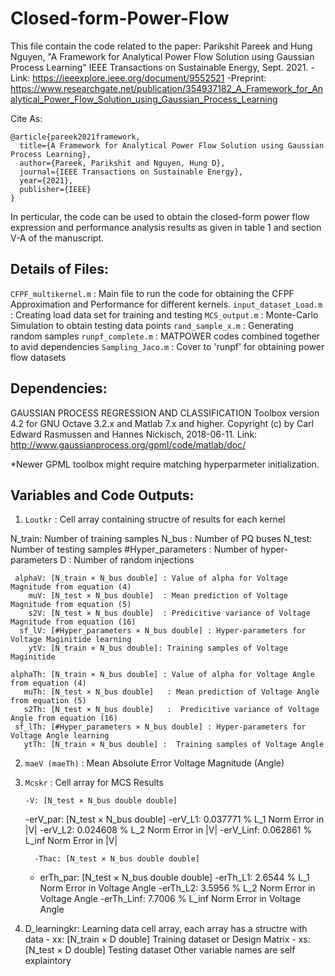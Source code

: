 # Closed-form-Power-Flow

This file contain the code related to the paper: 
Parikshit Pareek and Hung Nguyen, "A Framework for Analytical Power Flow Solution using Gaussian Process Learning" IEEE Transactions on Sustainable Energy, Sept. 2021. 
-Link: https://ieeexplore.ieee.org/document/9552521
-Preprint:  https://www.researchgate.net/publication/354937182_A_Framework_for_Analytical_Power_Flow_Solution_using_Gaussian_Process_Learning

Cite As: 
```
@article{pareek2021framework,
  title={A Framework for Analytical Power Flow Solution using Gaussian Process Learning},
  author={Pareek, Parikshit and Nguyen, Hung D},
  journal={IEEE Transactions on Sustainable Energy},
  year={2021},
  publisher={IEEE}
}
```

In perticular, the code can be used to obtain the closed-form power flow expression and performance analysis results as given in table 1 and section V-A of the manuscript. 

## Details of Files: 
`CFPF_multikernel.m` : Main file to run the code for obtaining the CFPF Approximation and Performance for different kernels.
`input_dataset_Load.m` : Creating load data set for training and testing 
`MCS_output.m`    : Monte-Carlo Simulation to obtain testing data points
`rand_sample_x.m` : Generating random samples
`runpf_complete.m` : MATPOWER codes combined together to avid dependencies 
`Sampling_Jaco.m`  : Cover to 'runpf' for obtaining power flow datasets

## Dependencies: 
GAUSSIAN PROCESS REGRESSION AND CLASSIFICATION Toolbox version 4.2 for GNU Octave 3.2.x and Matlab 7.x and higher.
Copyright (c) by Carl Edward Rasmussen and Hannes Nickisch, 2018-06-11.
Link: http://www.gaussianprocess.org/gpml/code/matlab/doc/

*Newer GPML toolbox might require matching hyperparmeter initialization.

## Variables and Code Outputs: 

1. `Loutkr` : Cell array containing structre of results for each kernel

N_train: Number of training samples
N_bus : Number of PQ buses
N_test: Number of testing samples 
#Hyper_parameters : Number of hyper-parameters
D   : Number of random injections

     alphaV: [N_train × N_bus double] : Value of alpha for Voltage Magnitude from equation (4)
        muV: [N_test × N_bus double]  : Mean prediction of Voltage Magnitude from equation (5)
        s2V: [N_test × N_bus double]  : Predicitive variance of Voltage Magnitude from equation (16)
      sf_lV: [#Hyper_parameters × N_bus double] : Hyper-parameters for Voltage Maginitide learning
        ytV: [N_train × N_bus double]: Training samples of Voltage Maginitide

    alphaTh: [N_train × N_bus double] : Value of alpha for Voltage Angle from equation (4)
       muTh: [N_test × N_bus double]   : Mean prediction of Voltage Angle from equation (5)
       s2Th: [N_test × N_bus double]   :  Predicitive variance of Voltage Angle from equation (16)
     sf_lTh: [#Hyper_parameters × N_bus double] : Hyper-parameters for Voltage Angle learning
       ytTh: [N_train × N_bus double] :  Training samples of Voltage Angle

2. `maeV (maeTh)` : Mean Absolute Error Voltage Magnitude (Angle)

3. `Mcskr` : Cell array for MCS Results

       -V: [N_test × N_bus double double]
      -erV_par: [N_test × N_bus double]
       -erV_L1: 0.037771 % L_1 Norm Error in |V|
      -erV_L2: 0.024608 % L_2 Norm Error in |V|
     -erV_Linf: 0.062861 % L_inf Norm Error in |V|

         -Thac: [N_test × N_bus double double]
    - erTh_par: [N_test × N_bus double double]
      -erTh_L1: 2.6544 % L_1 Norm Error in Voltage Angle 
      -erTh_L2: 3.5956 % L_2 Norm Error in Voltage Angle 
    -erTh_Linf: 7.7006 % L_inf Norm Error in Voltage Angle 



4. D_learningkr: Learning data cell array, each array has a structre with data
                   - xx: [N_train × D double] Training dataset or Design Matrix
                   - xs: [N_test × D double]  Testing dataset 
Other variable names are self explaintory
